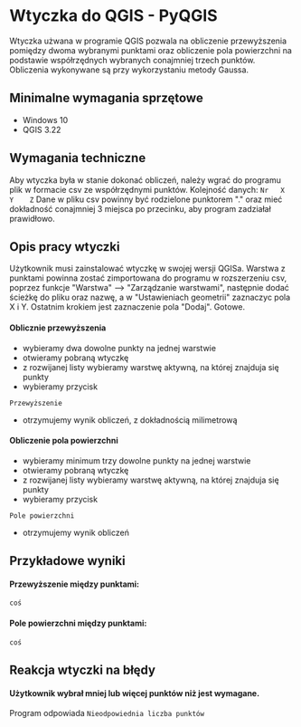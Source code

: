 # Wtyczka do QGIS - PyQGIS
Wtyczka użwana w programie QGIS pozwala na obliczenie przewyższenia pomiędzy dwoma wybranymi punktami oraz obliczenie pola powierzchni na podstawie współrzędnych wybranych conajmniej trzech punktów. Obliczenia wykonywane są przy wykorzystaniu metody Gaussa.
## Minimalne wymagania sprzętowe 
- Windows 10
- QGIS 3.22
## Wymagania techniczne
Aby wtyczka była w stanie dokonać obliczeń, należy wgrać do programu plik w formacie csv ze współrzędnymi punktów. 
Kolejność danych: ```Nr   X    Y    Z```
Dane w pliku csv powinny być rodzielone punktorem "." oraz mieć dokładność conajmniej 3 miejsca po przecinku, aby program zadziałał prawidłowo.
## Opis pracy wtyczki
Użytkownik musi zainstalować wtyczkę w swojej wersji QGISa.
Warstwa z punktami powinna zostać zimportowana do programu w rozszerzeniu csv, poprzez funkcje "Warstwa" --> "Zarządzanie warstwami", następnie dodać ścieżkę do pliku oraz nazwę, a w "Ustawieniach geometrii" zaznaczyc pola X i Y. Ostatnim krokiem jest zaznaczenie pola "Dodaj". Gotowe.
#### Oblicznie przewyższenia
- wybieramy dwa dowolne punkty na jednej warstwie
- otwieramy pobraną wtyczkę
- z rozwijanej listy wybieramy warstwę aktywną, na której znajduja się punkty 
- wybieramy przycisk 
```
Przewyższenie
```
- otrzymujemy wynik obliczeń, z dokładnością milimetrową
#### Obliczenie pola powierzchni
- wybieramy minimum trzy dowolne punkty na jednej warstwie 
- otwieramy pobraną wtyczkę 
- z rozwijanej listy wybieramy warstwę aktywną, na której znajduja się punkty 
- wybieramy przycisk 
```
Pole powierzchni
```
- otrzymujemy wynik obliczeń
## Przykładowe wyniki
#### Przewyższenie między punktami:
```
coś
```
#### Pole powierzchni między punktami:
```
coś
```
## Reakcja wtyczki na błędy
#### Użytkownik wybrał mniej lub więcej punktów niż jest wymagane.
Program odpowiada ```Nieodpowiednia liczba punktów```



